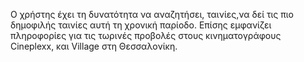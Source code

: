 Ο χρήστης έχει τη δυνατότητα να αναζητήσει, ταινίες,να δεί τις πιο δημοφιλής ταινίες αυτή τη χρονική παρίοδο.
Επίσης εμφανίζει πληροφορίες για τις τωρινές προβολές στους κινηματογράφους Cineplexx, και Village στη Θεσσαλονίκη.
